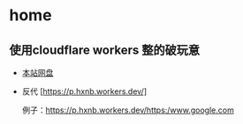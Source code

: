 # home

## 使用cloudflare workers 整的破玩意
* [本站网盘](https://w.hxnb.workers.dev
)
* 反代 [https://p.hxnb.workers.dev/]
    
    例子：https://p.hxnb.workers.dev/https:/www.google.com